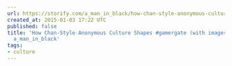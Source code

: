 ```yaml
---
url: https://storify.com/a_man_in_black/how-chan-style-anonymous-culture-shapes-gamergate
created_at: 2015-01-03 17:22 UTC
published: false
title: 'How Chan-Style Anonymous Culture Shapes #gamergate (with images, tweets) ·
  a_man_in_black'
tags:
- culture
---
```




